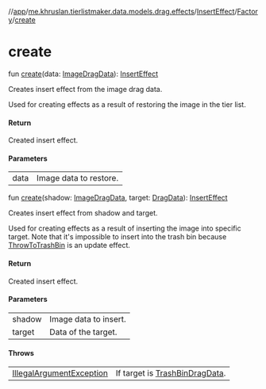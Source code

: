 //[app](../../../../index.md)/[me.khruslan.tierlistmaker.data.models.drag.effects](../../index.md)/[InsertEffect](../index.md)/[Factory](index.md)/[create](create.md)

# create

fun [create](create.md)(data: [ImageDragData](../../../me.khruslan.tierlistmaker.data.models.drag/-image-drag-data/index.md)): [InsertEffect](../index.md)

Creates insert effect from the image drag data.

Used for creating effects as a result of restoring the image in the tier list.

#### Return

Created insert effect.

#### Parameters

| | |
|---|---|
| data | Image data to restore. |

fun [create](create.md)(shadow: [ImageDragData](../../../me.khruslan.tierlistmaker.data.models.drag/-image-drag-data/index.md), target: [DragData](../../../me.khruslan.tierlistmaker.data.models.drag/-drag-data/index.md)): [InsertEffect](../index.md)

Creates insert effect from shadow and target.

Used for creating effects as a result of inserting the image into specific target. Note that it's impossible to insert into the trash bin because [ThrowToTrashBin](../../-throw-to-trash-bin/index.md) is an update effect.

#### Return

Created insert effect.

#### Parameters

| | |
|---|---|
| shadow | Image data to insert. |
| target | Data of the target. |

#### Throws

| | |
|---|---|
| [IllegalArgumentException](https://kotlinlang.org/api/latest/jvm/stdlib/kotlin/-illegal-argument-exception/index.html) | If target is [TrashBinDragData](../../../me.khruslan.tierlistmaker.data.models.drag/-trash-bin-drag-data/index.md). |
